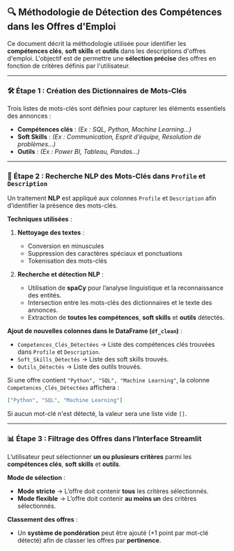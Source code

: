 ## 🔍 Méthodologie de Détection des Compétences dans les Offres d'Emploi

Ce document décrit la méthodologie utilisée pour identifier les **compétences clés**, **soft skills** et **outils** dans les descriptions d'offres d'emploi. L'objectif est de permettre une **sélection précise** des offres en fonction de critères définis par l'utilisateur.

---

### 🛠 Étape 1 : Création des Dictionnaires de Mots-Clés

Trois listes de mots-clés sont définies pour capturer les éléments essentiels des annonces :

- **Compétences clés** : *(Ex : SQL, Python, Machine Learning…)*  
- **Soft Skills** : *(Ex : Communication, Esprit d’équipe, Résolution de problèmes…)*  
- **Outils** : *(Ex : Power BI, Tableau, Pandas…)*  

---

### 🤖 Étape 2 : Recherche NLP des Mots-Clés dans `Profile` et `Description`

Un traitement **NLP** est appliqué aux colonnes `Profile` et `Description` afin d’identifier la présence des mots-clés.

**Techniques utilisées** :
1. **Nettoyage des textes** :  
   - Conversion en minuscules  
   - Suppression des caractères spéciaux et ponctuations  
   - Tokenisation des mots-clés

2. **Recherche et détection NLP** :  
   - Utilisation de **spaCy** pour l’analyse linguistique et la reconnaissance des entités.  
   - Intersection entre les mots-clés des dictionnaires et le texte des annonces.  
   - Extraction de **toutes les compétences**, **soft skills** et **outils** détectés.

**Ajout de nouvelles colonnes dans le DataFrame (`df_clean`)** :
- `Competences_Clés_Détectées` → Liste des compétences clés trouvées dans `Profile` et `Description`.  
- `Soft_Skills_Détectés` → Liste des soft skills trouvés.  
- `Outils_Détectés` → Liste des outils trouvés.  

Si une offre contient `"Python", "SQL", "Machine Learning"`, la colonne `Competences_Clés_Détectées` affichera :  
```json
["Python", "SQL", "Machine Learning"]
```
Si aucun mot-clé n'est détecté, la valeur sera une liste vide `[]`.

---

### 📊 Étape 3 : Filtrage des Offres dans l’Interface Streamlit

L’utilisateur peut sélectionner **un ou plusieurs critères** parmi les **compétences clés**, **soft skills** et **outils**.

**Mode de sélection** :
- **Mode stricte** → L’offre doit contenir **tous** les critères sélectionnés.  
- **Mode flexible** → L’offre doit contenir **au moins un** des critères sélectionnés.  

**Classement des offres** :
- Un **système de pondération** peut être ajouté (+1 point par mot-clé détecté) afin de classer les offres par **pertinence**.